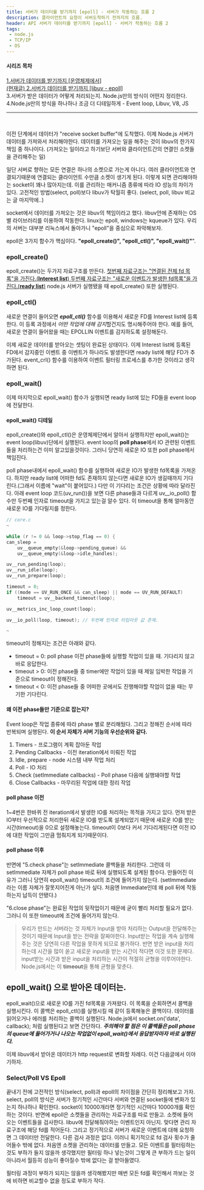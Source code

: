 ```yaml
---
title: 서버가 데이터를 받기까지 [epoll] - 서버가 작동하는 흐름 2
description: 클라이언트의 요청이 서버도착하기 전까지의 흐름.
header: API 서버가 데이터를 받기까지 [epoll] - 서버가 작동하는 흐름 2
tags:
 - node.js
 - TCP/IP
 - OS
---
```


#### 시리즈 목차
[1.서버가 데이터를 받기까지 [운영체제에서]](https://moonqqqq.github.io/before-arriving-server-server-series-1) <br>
[<U>(현재글) 2.서버가 데이터를 받기까지 [libuv - epoll]</U>](https://moonqqqq.github.io/from-the-libuv-server-series-2) <br>
3.서버가 받은 데이터가 어떻게 처리되는지. Node.js만의 방식이 어떤지 정리한다. <br>
4.Node.js만의 방식을 하나하나 조금 더 디테일하게 - Event loop, Libuv, V8, JS

---

<br>

이전 단계에서 데이터가 "receive socket buffer"에 도착했다. 이제 Node.js 서버가 데이터를 가져와서 처리해야한다. 데이터를 가져오는 일을 해주는 것이 libuv의 한가지 책임 중 하나이다. (가져오는 일이라고 하기보단 서버와 클라이언트간의 연결인 소켓들을 관리해주는 일)

일단 서버로 향하는 모든 연결은 하나의 소켓으로 가는게 아니다. 여러 클라이언트와 연결되기때문에 연결되는 클라이언트 수만큼 소켓이 생기게 된다. 이렇게 되면 관리해야하는 socket이 꽤나 많아지는데. 이를 관리하는 매커니즘 종류에 따라 IO 성능의 차이가 있다. 고전적인 방법(select, poll)보다 libuv가 탁월히 좋다. (select, poll, libuv 비교는 글 마지막에..)

socket에서 데이터를 가져오는 것은 libuv의 책임이라고 했다. libuv안에 존재하는 OS별 라이브러리를 이용하여 작동한다. linux는 epoll, windows는 kqueue가 있다. 우리의 서버는 대부분 리눅스에서 돌아가니 "epoll"을 중심으로 파악해보자.

epoll은 3가지 함수가 핵심이다. **"epoll_create()", "epoll_ctl()", "epoll_wait()"**".

### epoll_create()
epoll_create()는 두가지 자료구조를 만든다. <U>첫번째 자료구조는 "연결된 전체 fd 목록"을 가진다.(**Interest list**) 두번째 자료구조는 "새로운 이벤트가 발생한 fd목록"을 가진다.(**ready list**)</U> node.js 서버가 실행됐을 때 epoll_create() 또한 실행된다.

### epoll_ctl()
새로운 연결이 들어오면 ***epoll_ctl()*** 함수를 이용해서 새로운 FD를 Interest list에 등록한다. 이 등록 과정에서 *어떤 작업에 대해 감지*할건지도 명시해주어야 한다. 예를 들어, 새로운 연결이 들어왔을 때는 EPOLLIN 이벤트를 감지하도록 설정해둔다.

이제 새로운 데이터를 받아오는 셋팅이 완료된 상태이다. 이제 Interest list에 등록된 FD에서 감지중인 이벤트 중 이벤트가 하나라도 발생한다면 ready list에 해당 FD가 추가된다. event_crl() 함수를 이용하여 이벤트 필터링 프로세스를 추가한 것이라고 생각하면 된다.

### epoll_wait()
이제 마지막으로 epoll_wait() 함수가 실행되면 ready list에 있는 FD들을 event loop에 전달한다.

#### epoll_wait() 디테일
epoll_create()와 epoll_ctl()은 운영체제단에서 알아서 실행하지만 epoll_wait()는 event loop(libuv)단에서 실행된다. event loop의 **poll phase**에서 IO 관련된 이벤트들을 처리하는건 이미 알고있을것이다. 그러니 당연히 새로운 IO 또한 poll phase에서 책임진다.

poll phase내에서 epoll_wait() 함수를 실행하여 새로운 IO가 발생한 fd목록을 가져온다. 하지만 ready list에 어떠한 fd도 존재하지 않는다면 새로운 IO가 생길때까지 기다린다.(그래서 이름에 "wait"이 붙어있다.) 다만 이 기다리는 조건은 상황에 따라 달라진다. 아래 event loop 코드(uv_run())을 보면 다른 phase들과 다르게 uv__io_poll() 함수만 두번째 인자로 timeout을 가지고 있는걸 알수 있다. 이 timeout을 통해 얼마동안 새로운 IO를 기다릴지를 정한다.

```c
// core.c
~

while (r != 0 && loop->stop_flag == 0) {
can_sleep =
    uv__queue_empty(&loop->pending_queue) &&
    uv__queue_empty(&loop->idle_handles);

uv__run_pending(loop);
uv__run_idle(loop);
uv__run_prepare(loop);

timeout = 0;
if ((mode == UV_RUN_ONCE && can_sleep) || mode == UV_RUN_DEFAULT)
    timeout = uv__backend_timeout(loop);

uv__metrics_inc_loop_count(loop);

uv__io_poll(loop, timeout); // 두번째 인자로 타입아웃 값 존재.

~
```

timeout이 정해지는 조건은 아래와 같다.

- timeout = 0: poll phase 이전 phase들에 실행할 작업이 있을 때. 기다리지 않고 바로 응답한다.
- timeout > 0: 이전 phase들 중 timer에만 작업이 있을 때 제일 임박한 작업을 기준으로 timeout이 정해진다.
- timeout < 0: 이전 phase들 중 어떠한 곳에서도 진행해야할 작업이 없을 때는 무기한 기다린다.

#### 왜 이전 phase들만 기준으로 잡는지?
Event loop은 작업 종류에 따라 phase 별로 분리해뒀다. 그리고 정해진 순서에 따라 반복되며 실행된다. **이 순서 자체가 서버 기능의 우선순위와 같다.**

1. Timers - 프로그램이 계획 잡아둔 작업
2. Pending Callbacks - 이전 iteration에서 미뤄진 작업
3. Idle, prepare - node 시스템 내부 작업 처리
4. Poll - IO 처리
5. Check (setImmediate callbacks) - Poll phase 다음에 실행돼야할 작업
6. Close Callbacks - 마무리된 작업에 대한 정리 작업

#### poll phase 이전
1~4번은 한바퀴 전 iteration에서 발생한 IO를 처리하는 목적을 가지고 있다. 먼저 받은 IO부터 우선적으로 처리한뒤 새로운 IO를 받도록 설계되었기 때문에 새로운 IO를 받는 시간(timeout)을 0으로 설정해놓는다. timeout이 0보다 커서 기다리게된다면 이전 IO에 대한 작업이 그만큼 멈춰지게 되기때문이다.


#### poll phase 이후
반면에 "5.check phase"는 setImmediate 콜백들을 처리한다. 그런데 이 setImmediate 자체가 poll phase 바로 뒤에 실행되도록 설계된 함수다. 만들어진 이유가 그러니 당연히 epoll_wait() timeout의 조건에 들어가지 않는다. (setImmediate라는 이름 자체가 잘못지어진게 아닌가 싶다. 처음엔 Immediate인데 왜 poll 뒤에 작동하는지 납득이 안됐다.)

"6.close phase"는 완료된 작업의 뒷작업이기 때문에 굳이 빨리 처리할 필요가 없다. 그러니 이 또한 timeout에 조건에 들어가지 않는다.

> 우리가 만드는 서버라는 것 자체가 Input을 받아 처리하는 Output을 전달해주는 것이기 때문에 Input을 받는 전략을 잘짜야한다. Input받는 작업을 계속 실행해주는 것은 당연히 다른 작업을 못하게 되므로 불가하다. 반면 받은 input을 처리하는데 시간을 많이 쏟고 새로운 input을 받는 시간이 적다면 이것 또한 문제다. input받는 시간과 받은 input을 처리하는 시간이 적절히 균형을 이루어야한다. Node.js에서는 이 **timeout**을 통해 균형을 맞춘다.

## epoll_wait() 으로 받아온 데이터는.
epoll_wait()으로 새로운 IO를 가진 fd목록을 가져왔다. 이 목록을 순회하면서 콜백을 실행시킨다. 이 콜백은 epoll_ctl()를 실행시킬 때 같이 등록해놓은 콜백이다. 데이터를 읽어오거나 에러를 처리하는 콜백이 실행된다.
Node.js에서 socket.on('data', callback); 처럼 실행된다고 보면 간단하다.
***주의해야 할 점은 이 콜백들은 poll phase의 queue에 들어가거나 나오는 작업없이 epoll_wait()에서 응답받자마자 바로 실행된다.***

이제 libuv에서 받아온 데이터가 http request로 변화할 차례다. 이건 다음글에서 이야기하자.


### Select/Poll VS Epoll
끝내기 전에 고전적인 방식(select, poll)과 epoll의 차이점을 간단히 정리해보고 가자.
select, poll의 방식은 서버가 정기적인 시간마다 서버와 연결된 socket들에 변화가 있는지 하나하나 확인한다. socket이 10000개라면 정기적인 시간마다 10000개를 확인하는 것이다. 반면에 epoll은 소켓들을 관리하는 자료구조를 따로 만들고. 소켓에 들어오는 이벤트들을 검사한다. libuv에 전달해줘야하는 이벤트인지 아닌지. 맞다면 관리 자료구조에 해당 fd를 적어둔다. 그리고 정기적으로 서버가 새로운 이벤트에 대해 요청하면 그 데이터만 전달한다. 다른 검사 과정은 없다. 이러니 획기적으로 fd 검사 횟수가 줄어들수 밖에 없다. 처음엔 소켓을 관리하는 데이터를 만들고. 모든 이벤트를 필터링하는 것도 부하가 들지 않을까 생각했지만 필터링 하나 넣는것이 그렇게 큰 부하가 드는 일이 아니라서 월등히 성능이 좋아질수 밖에 없다는 걸 받아들였다.

필터링 과정이 부하가 되지는 않을까 생각해봤지만 매번 모든 fd를 확인해서 까보는 것에 비하면 비교할수 없을 정도로 부하가 작다.